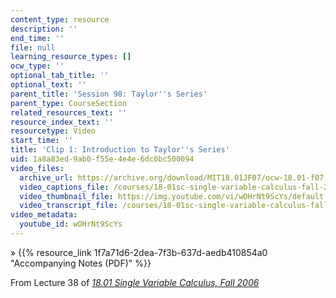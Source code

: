 ```yaml
---
content_type: resource
description: ''
end_time: ''
file: null
learning_resource_types: []
ocw_type: ''
optional_tab_title: ''
optional_text: ''
parent_title: 'Session 98: Taylor''s Series'
parent_type: CourseSection
related_resources_text: ''
resource_index_text: ''
resourcetype: Video
start_time: ''
title: 'Clip 1: Introduction to Taylor''s Series'
uid: 1a8a83ed-9ab0-f55e-4e4e-6dc0bc500094
video_files:
  archive_url: https://archive.org/download/MIT18.01JF07/ocw-18.01-f07-lec38_300k.mp4
  video_captions_file: /courses/18-01sc-single-variable-calculus-fall-2010/573788ee14cd5dd2aa2209e500163332_wOHrNt9ScYs.vtt
  video_thumbnail_file: https://img.youtube.com/vi/wOHrNt9ScYs/default.jpg
  video_transcript_file: /courses/18-01sc-single-variable-calculus-fall-2010/eea8a915e0107cc83b4bfeded74af66e_wOHrNt9ScYs.pdf
video_metadata:
  youtube_id: wOHrNt9ScYs
---
```


» {{% resource_link 1f7a71d6-2dea-7f3b-637d-aedb410854a0 "Accompanying Notes (PDF)" %}}

From Lecture 38 of [_18.01 Single Variable Calculus, Fall 2006_](/courses/18-01-single-variable-calculus-fall-2006/video_galleries/video-lectures)